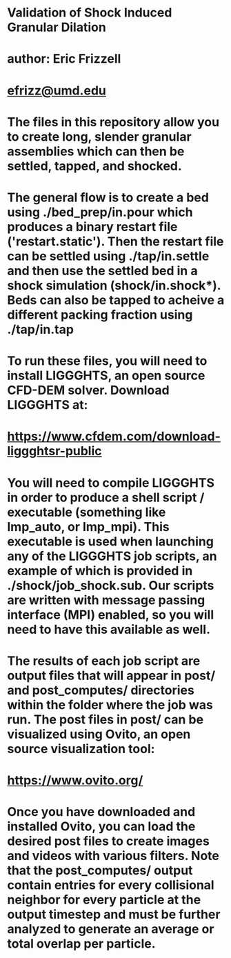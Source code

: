 # Validation of Shock Induced Granular Dilation
# author: Eric Frizzell
# efrizz@umd.edu

# The files in this repository allow you to create long, slender granular assemblies which can then be settled, tapped, and shocked.

# The general flow is to create a bed using ./bed_prep/in.pour which produces a binary restart file ('restart.static'). Then the restart file can be settled using ./tap/in.settle and then use the settled bed in a shock simulation (shock/in.shock*). Beds can also be tapped to acheive a different packing fraction using ./tap/in.tap

# To run these files, you will need to install LIGGGHTS, an open source CFD-DEM solver. Download LIGGGHTS at:
# https://www.cfdem.com/download-liggghtsr-public

# You will need to compile LIGGGHTS in order to produce a shell script / executable (something like lmp_auto, or lmp_mpi). This executable is used when launching any of the LIGGGHTS job scripts, an example of which is provided in ./shock/job_shock.sub. Our scripts are written with message passing interface (MPI) enabled, so you will need to have this available as well.

# The results of each job script are output files that will appear in post/ and post_computes/ directories within the folder where the job was run. The post files in post/ can be visualized using Ovito, an open source visualization tool:
# https://www.ovito.org/

# Once you have downloaded and installed Ovito, you can load the desired post files to create images and videos with various filters. Note that the post_computes/ output contain entries for every collisional neighbor for every particle at the output timestep and must be further analyzed to generate an average or total overlap per particle.
